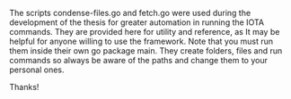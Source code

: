The scripts condense-files.go and fetch.go were used during the development of the thesis for greater automation in running the IOTA commands. They are provided here for utility and reference, as It may be helpful for anyone willing to use the framework. Note that you must run them inside their own go package main. They create folders, files and run commands so always be aware of the paths and change them to your personal ones.

Thanks!